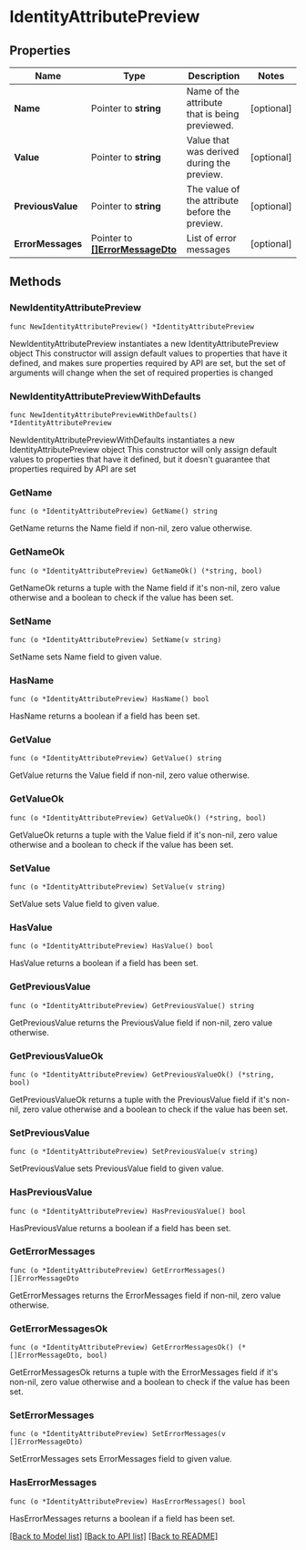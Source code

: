 # IdentityAttributePreview

## Properties

Name | Type | Description | Notes
------------ | ------------- | ------------- | -------------
**Name** | Pointer to **string** | Name of the attribute that is being previewed. | [optional] 
**Value** | Pointer to **string** | Value that was derived during the preview. | [optional] 
**PreviousValue** | Pointer to **string** | The value of the attribute before the preview. | [optional] 
**ErrorMessages** | Pointer to [**[]ErrorMessageDto**](ErrorMessageDto.md) | List of error messages | [optional] 

## Methods

### NewIdentityAttributePreview

`func NewIdentityAttributePreview() *IdentityAttributePreview`

NewIdentityAttributePreview instantiates a new IdentityAttributePreview object
This constructor will assign default values to properties that have it defined,
and makes sure properties required by API are set, but the set of arguments
will change when the set of required properties is changed

### NewIdentityAttributePreviewWithDefaults

`func NewIdentityAttributePreviewWithDefaults() *IdentityAttributePreview`

NewIdentityAttributePreviewWithDefaults instantiates a new IdentityAttributePreview object
This constructor will only assign default values to properties that have it defined,
but it doesn't guarantee that properties required by API are set

### GetName

`func (o *IdentityAttributePreview) GetName() string`

GetName returns the Name field if non-nil, zero value otherwise.

### GetNameOk

`func (o *IdentityAttributePreview) GetNameOk() (*string, bool)`

GetNameOk returns a tuple with the Name field if it's non-nil, zero value otherwise
and a boolean to check if the value has been set.

### SetName

`func (o *IdentityAttributePreview) SetName(v string)`

SetName sets Name field to given value.

### HasName

`func (o *IdentityAttributePreview) HasName() bool`

HasName returns a boolean if a field has been set.

### GetValue

`func (o *IdentityAttributePreview) GetValue() string`

GetValue returns the Value field if non-nil, zero value otherwise.

### GetValueOk

`func (o *IdentityAttributePreview) GetValueOk() (*string, bool)`

GetValueOk returns a tuple with the Value field if it's non-nil, zero value otherwise
and a boolean to check if the value has been set.

### SetValue

`func (o *IdentityAttributePreview) SetValue(v string)`

SetValue sets Value field to given value.

### HasValue

`func (o *IdentityAttributePreview) HasValue() bool`

HasValue returns a boolean if a field has been set.

### GetPreviousValue

`func (o *IdentityAttributePreview) GetPreviousValue() string`

GetPreviousValue returns the PreviousValue field if non-nil, zero value otherwise.

### GetPreviousValueOk

`func (o *IdentityAttributePreview) GetPreviousValueOk() (*string, bool)`

GetPreviousValueOk returns a tuple with the PreviousValue field if it's non-nil, zero value otherwise
and a boolean to check if the value has been set.

### SetPreviousValue

`func (o *IdentityAttributePreview) SetPreviousValue(v string)`

SetPreviousValue sets PreviousValue field to given value.

### HasPreviousValue

`func (o *IdentityAttributePreview) HasPreviousValue() bool`

HasPreviousValue returns a boolean if a field has been set.

### GetErrorMessages

`func (o *IdentityAttributePreview) GetErrorMessages() []ErrorMessageDto`

GetErrorMessages returns the ErrorMessages field if non-nil, zero value otherwise.

### GetErrorMessagesOk

`func (o *IdentityAttributePreview) GetErrorMessagesOk() (*[]ErrorMessageDto, bool)`

GetErrorMessagesOk returns a tuple with the ErrorMessages field if it's non-nil, zero value otherwise
and a boolean to check if the value has been set.

### SetErrorMessages

`func (o *IdentityAttributePreview) SetErrorMessages(v []ErrorMessageDto)`

SetErrorMessages sets ErrorMessages field to given value.

### HasErrorMessages

`func (o *IdentityAttributePreview) HasErrorMessages() bool`

HasErrorMessages returns a boolean if a field has been set.


[[Back to Model list]](../README.md#documentation-for-models) [[Back to API list]](../README.md#documentation-for-api-endpoints) [[Back to README]](../README.md)


